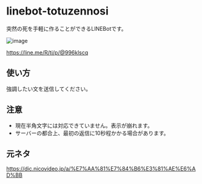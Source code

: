 # linebot-totuzennosi
突然の死を手軽に作ることができるLINEBotです。

![image](https://user-images.githubusercontent.com/44780846/81030955-a1a70300-8ec5-11ea-81bc-b2a2bb59e0dc.png)

https://line.me/R/ti/p/@996klscq

## 使い方
強調したい文を送信してください。

## 注意
- 現在半角文字には対応できていません。表示が崩れます。
- サーバーの都合上、最初の返信に10秒程かかる場合があります。

## 元ネタ
https://dic.nicovideo.jp/a/%E7%AA%81%E7%84%B6%E3%81%AE%E6%AD%BB

